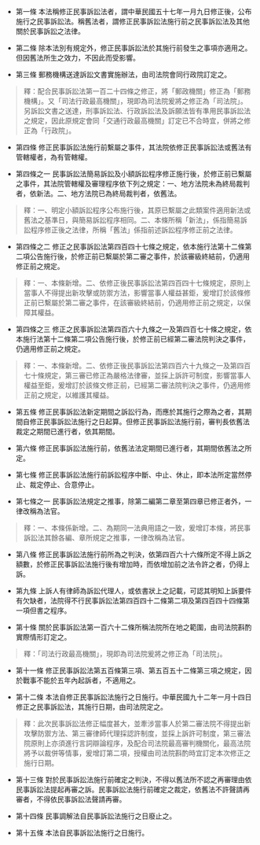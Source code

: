 * 第一條 本法稱修正民事訴訟法者，謂中華民國五十七年一月九日修正後，公布施行之民事訴訟法。稱舊法者，謂修正民事訴訟法施行前之民事訴訟法及其他關於民事訴訟之法律。

* 第二條 除本法別有規定外，修正民事訴訟法於其施行前發生之事項亦適用之。但因舊法所生之效力，不因此而受影響。

* 第三條 郵務機構送達訴訟文書實施辦法，由司法院會同行政院訂定之。

> 釋：配合民事訴訟法第一百二十四條之修正，將「郵政機關」修正為「郵務機構」。又「司法行政最高機關」，現即為司法院爰將之修正為「司法院」。另訴訟文書之送達，刑事訴訟法、行政訴訟法及訴願法皆有準用民事訴訟法之規定，因此原規定會同「交通行政最高機關」訂定已不合時宜，併將之修正為「行政院」。

* 第四條 修正民事訴訟法施行前繫屬之事件，其法院依修正民事訴訟法或舊法有管轄權者，為有管轄權。

* 第四條之一 民事訴訟法簡易訴訟及小額訴訟程序修正施行後，於修正前已繫屬之事件，其法院管轄權及審理程序依下列之規定：一、地方法院未為終局裁判者，依新法。二、地方法院已為終局裁判者，依舊法。

> 釋：一、明定小額訴訟程序公布施行後，其原已繫屬之此類案件適用新法或舊法之基準日，與簡易訴訟程序相同。二、本條所稱「新法」，係指簡易訴訟程序修正後之法律，所稱「舊法」係指前述訴訟程序修正前之法律。

* 第四條之二 修正之民事訴訟法第四百四十七條之規定，依本施行法第十二條第二項公告施行後，於修正前已繫屬於第二審之事件，於該審級終結前，仍適用修正前之規定。

> 釋：一、本條新增。二、依修正後民事訴訟法第四百四十七條規定，原則上當事人不得提出新攻擊或防禦方法，影響當事人權益甚鉅，爰增訂於該條修正前已繫屬於第二審之事件，在該審級終結前，仍適用修正前之規定，以保障其權益。

* 第四條之三 修正之民事訴訟法第四百六十九條之一及第四百七十條之規定，依本施行法第十二條第二項公告施行後，於修正前已經第二審法院判決之事件，仍適用修正前之規定。

> 釋：一、本條新增。二、依修正後民事訴訟法第四百六十九條之一及第四百七十條規定，第三審已修正為嚴格法律審，並採上訴許可制度，影響當事人權益至鉅，爰增訂於該條文修正前，已經第二審法院判決之事件，仍適用修正前之規定，以維護其權益。

* 第五條 修正民事訴訟法新定期間之訴訟行為，而應於其施行之際為之者，其期間自修正民事訴訟法施行之日起算。但修正民事訴訟法施行前，審判長依舊法裁定之期間已進行者，依其期間。

* 第六條 修正民事訴訟法施行前，依舊法法定期間已進行者，其期間依舊法之所定。

* 第七條 修正民事訴訟法施行前訴訟程序中斷、中止、休止，即本法所定當然停止、裁定停止、合意停止。

* 第七條之一 民事訴訟法規定之推事，除第二編第二章至第四章已修正者外，一律改稱為法官。

> 釋：一、本條係新增。二、為期同一法典用語之一致，爰增訂本條，將民事訴訟法其餘各編、章所規定之推事，一律改稱為法官。

* 第八條 修正民事訴訟法施行前所為之判決，依第四百六十六條所定不得上訴之額數，於修正民事訴訟法施行後有增加時，而依增加前之法令許之者，仍得上訴。

* 第九條 上訴人有律師為訴訟代理人，或依書狀上之記載，可認其明知上訴要件有欠缺者，法院得不行民事訴訟法第四百四十二條第二項及第四百四十四條第一項但書之程序。

* 第十條 關於民事訴訟法第一百六十二條所稱法院所在地之範圍，由司法院斟酌實際情形訂定之。

> 釋：「司法行政最高機關」，現即為司法院爰將之修正為「司法院」。

* 第十一條 修正民事訴訟法第五百條第三項、第五百五十二條第三項之規定，因於戰事不能於五年內起訴者，不適用之。

* 第十二條 本法自修正民事訴訟法施行之日施行。中華民國九十二年一月十四日修正之民事訴訟法，其施行日期，由司法院定之。

> 釋：此次民事訴訟法修正幅度甚大，並牽涉當事人於第二審法院不得提出新攻擊防禦方法、第三審律師代理採認許制度，並採上訴許可制度，第三審法院原則上亦須進行言詞辯論程序，及配合司法院最高審判機關化，最高法院將予以裁併等情事，爰增訂第二項，授權由司法院斟酌時宜訂定本次修正之施行日期。

* 第十三條 對於民事訴訟法施行前確定之判決，不得以舊法所不認之再審理由依民事訴訟法提起再審之訴。民事訴訟法施行前確定之裁定，依舊法不許聲請再審者，不得依民事訴訟法聲請再審。

* 第十四條 民事調解法自民事訴訟法施行之日廢止之。

* 第十五條 本法自民事訴訟法施行之日施行。


